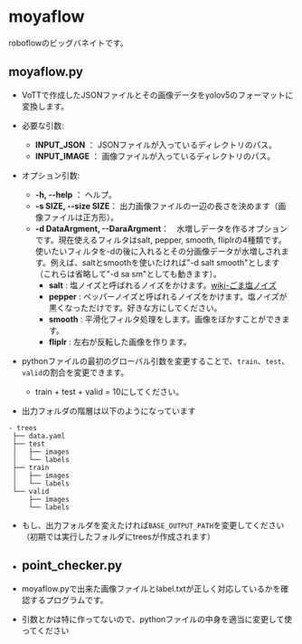 # moyaflow

roboflowのビッグバネイトです。

## moyaflow.py

- VoTTで作成したJSONファイルとその画像データをyolov5のフォーマットに変換します。

- 必要な引数:

  - **INPUT_JSON** ：           JSONファイルが入っているディレクトリのパス。
  - **INPUT_IMAGE** ：          画像ファイルが入っているディレクトリのパス。

- オプション引数:

  - **-h, --help**    ：        ヘルプ。
  - **-s SIZE, --size SIZE**：  出力画像ファイルの一辺の長さを決めます（画像ファイルは正方形）。
  - **-d DataArgment, --DaraArgment**：　水増しデータを作るオプションです。現在使えるフィルタはsalt, pepper, smooth, fliplrの4種類です。使いたいフィルタを-dの後に入れるとその分画像データが水増しされます。例えば、saltとsmoothを使いたければ"-d salt smooth"とします（これらは省略して"-d sa sm"としても動きます）。
    - **salt** : 塩ノイズと呼ばれるノイズをかけます。[wiki-ごま塩ノイズ](https://ja.wikipedia.org/wiki/%E3%81%94%E3%81%BE%E5%A1%A9%E3%83%8E%E3%82%A4%E3%82%BA)
    - **pepper** : ペッパーノイズと呼ばれるノイズをかけます。塩ノイズが黒くなっただけです。好きな方にしてください。
    - **smooth** : 平滑化フィルタ処理をします。画像をぼかすことができます。
    - **fliplr** : 左右が反転した画像を作ります。
 - pythonファイルの最初のグローバル引数を変更することで、`train`、`test`、`valid`の割合を変更できます。

    - train + test + valid = 10にしてください。
 - 出力フォルダの階層は以下のようになっています
 ```
 - trees
  ├── data.yaml
  ├── test
  │   ├── images
  │   └── labels
  ├── train
  │   ├── images
  │   └── labels
  └── valid
      ├── images
      └── labels
```
- もし、出力フォルダを変えたければ`BASE_OUTPUT_PATH`を変更してください（初期では実行したフォルダにtreesが作成されます）
- ## point_checker.py

- moyaflow.pyで出来た画像ファイルとlabel.txtが正しく対応しているかを確認するプログラムです。

- 引数とかは特に作ってないので、pythonファイルの中身を適当に変更して使ってください
